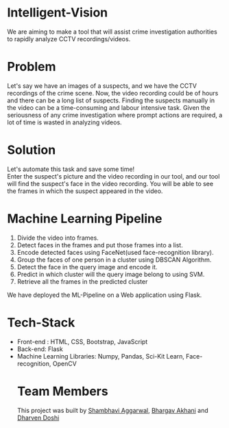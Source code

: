 # Intelligent-Vision
We are aiming to make a tool that will assist crime investigation authorities to rapidly analyze CCTV recordings/videos. 

# Problem
Let's say we have an images of a suspects, and we have the CCTV recordings of the crime scene. Now, the video recording could be of hours and there can be a long list of suspects. Finding the suspects manually in the video can be a time-consuming and labour intensive task. Given the seriousness of any crime investigation where prompt actions are required, a lot of time is wasted in analyzing videos. 

# Solution
Let's automate this task and save some time!<br> Enter the suspect's picture and the video recording in our tool, and our tool will find the suspect's face in the video recording. You will be able to see the frames in which the suspect appeared in the video. 

# Machine Learning Pipeline 
<ol>
  <li> Divide the video into frames. </li>
  <li> Detect faces in the frames and put those frames into a list. </li>
  <li> Encode detected faces using FaceNet(used face-recognition library).</li>
  <li> Group the faces of one person in a cluster using DBSCAN Algorithm. </li>
  <li> Detect the face in the query image and encode it. </li>
  <li> Predict in which cluster will the query image belong to using SVM.</li>
  <li> Retrieve all the frames in the predicted cluster </li>
 </ol>
 
 We have deployed the ML-Pipeline on a Web application using Flask.
 
 # Tech-Stack
 <ul>
  <li> Front-end : HTML, CSS, Bootstrap, JavaScript </li>
<li>Back-end: Flask </li>
<li>Machine Learning Libraries:  Numpy, Pandas, Sci-Kit Learn, Face-recognition, OpenCV </li>

 # Team Members
This project was built by [Shambhavi Aggarwal](https://github.com/agg-shambhavi), [Bhargav Akhani](https://github.com/bhargav2427) and [Dharven Doshi](https://github.com/dharven)

